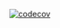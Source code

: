 [![codecov](https://codecov.io/gh/remiadon/scikit-pattern/branch/master/graph/badge.svg)](https://codecov.io/gh/remiadon/scikit-pattern)
